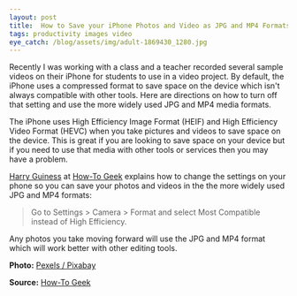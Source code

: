 ```yaml
---
layout: post
title:  How to Save your iPhone Photos and Video as JPG and MP4 Formats
tags: productivity images video
eye_catch: /blog/assets/img/adult-1869430_1280.jpg
---
```


Recently I was working with a class and a teacher recorded several sample videos on their iPhone for students to use in a video project.  By default, the iPhone uses a compressed format to save space on the device which isn't always compatible with other tools.  Here are directions on how to turn off that setting and use the more widely used JPG and MP4 media formats.

<!--more-->

The iPhone uses High Efficiency Image Format (HEIF) and High Efficiency Video Format (HEVC) when you take pictures and videos to save space on the device.  This is great if you are looking to save space on your device but if you need to use that media with other tools or services then you may have a problem.

[Harry Guiness](https://twitter.com/HarryGuinness) at [How-To Geek](https://www.howtogeek.com/327689/how-to-make-your-iphone-use-jpg-and-mp4-files-instead-of-heif-and-hevc/) explains how to change the settings on your phone so you can save your photos and videos in the the more widely used JPG and MP4 formats:

> Go to Settings > Camera > Format and select Most Compatible instead of High Efficiency.

Any photos you take moving forward will use the JPG and MP4 format which will work better with other editing tools.

**Photo:** [Pexels / Pixabay](https://pixabay.com/images/id-1869430/)

**Source:** [How-To Geek](https://www.howtogeek.com/327689/how-to-make-your-iphone-use-jpg-and-mp4-files-instead-of-heif-and-hevc/)